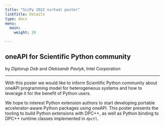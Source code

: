 ```yaml
---
title: "SciPy 2022 virtual poster"
linkTitle: Details
type: docs
menu:
  main:
    weight: 20

---
```


## oneAPI for Scientific Python community
by _Diptorup Deb_ and _Oleksandr Pavlyk_, Intel Corporation

---

With this poster we would like to inform Scientific Python community about oneAPI programming model for heterogeneous systems
and how to leverage it for the benefit of Python users.

We hope to interest Python extension authors to start developing portable accelerator-aware Python packages using oneAPI.
This poster presents the tooling to build Python extensions with DPC++, as well as Python binding to DPC++ runtime classes
implemented in `dpctl`.
